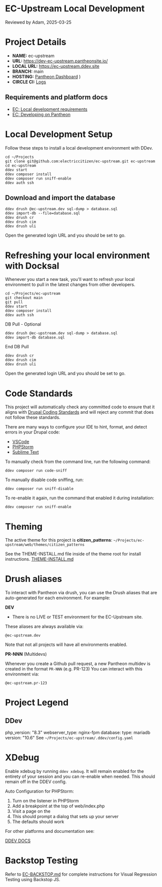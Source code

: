 EC-Upstream Local Development
=============================
Reviewed by Adam, 2025-03-25

# Project Details
- **NAME:** ec-upstream
- **URL:** https://dev-ec-upstream.pantheonsite.io/
- **LOCAL URL:** https://ec-upstream.ddev.site
- **BRANCH:** main
- **HOSTING:** [Pantheon Dashboard](https://dashboard.pantheon.io/sites/b043b678-2567-403a-aafc-947c7d9a76de#dev/code)
)
- **CIRCLE CI:** [Logs](https://app.circleci.com/pipelines/github/electriccitizen/ec-upstream)

## Requirements and platform docs

- [EC: Local development requirements](https://docs.google.com/document/d/1_yeISu5bW5637TCeXByi82LUUfD1jeeSDHh5IeiPz4o/edit?usp=sharing)
- [EC: Developing on Pantheon](https://docs.google.com/document/d/1oTBHep57WENbf8PnM4LSn2Zx6x5EKA1rSYDEMvBEsUY/edit)


# Local Development Setup

Follow these steps to install a local development environment with DDev.

```
cd ~/Projects
git clone git@github.com:electriccitizen/ec-upstream.git ec-upstream
cd ec-upstream
ddev start
ddev composer install
ddev composer run sniff-enable
ddev auth ssh
```

## Download and import the database

```
ddev drush @ec-upstream.dev sql-dump > database.sql
ddev import-db --file=database.sql
ddev drush cr
ddev drush cim
ddev drush uli
```

Open the generated login URL and you should be set to go.

# Refreshing your local environment with Docksal
Whenever you start a new task, you'll want to refresh your local environment to pull in the latest changes from other developers.

```
cd ~/Projects/ec-upstream
git checkout main
git pull
ddev start
ddev composer install
ddev auth ssh
```

DB Pull - Optional
```
ddev drush @ec-upstream.dev sql-dump > database.sql
ddev import-db database.sql
```
End DB Pull

```
ddev drush cr
ddev drush cim
ddev drush uli
```

Open the generated login URL and you should be set to go.

# Code Standards
This project will automatically check any committed code to ensure that it
aligns with [Drupal Coding Standards](https://www.drupal.org/docs/develop/standards/php/php-coding-standards)
and will reject any commit that does not follow these standards.

There are many ways to configure your IDE to hint, format, and detect errors in
your Drupal code:

* [VSCode](https://marketplace.visualstudio.com/items?itemName=Stanislav.vscode-drupal)
* [PHPStorm](https://www.jetbrains.com/help/phpstorm/drupal-support.html)
* [Sublime Text](https://github.com/enzolutions/sublime-drupal)

To manually check from the command line, run the following command:

`ddev composer run code-sniff`

To manually disable code sniffing, run:

`ddev composer run sniff-disable`

To re-enable it again, run the command that enabled it during installation:

`ddev composer run sniff-enable`

# Theming
The active theme for this project is **citizen_patterns**:
`~/Projects/ec-upstream/web/themes/citizen_patterns`

See the THEME-INSTALL.md file inside of the theme root for install instructions.
[THEME-INSTALL.md](/web/themes/citizen_patterns/THEME-INSTALL.md)

# Drush aliases

To interact with Pantheon via drush, you can use the Drush aliases that are auto-generated for each environment. For example:

**DEV**

* There is no LIVE or TEST environment for the EC-Upstream site.

These aliases are always available via:

```
@ec-upstream.dev
```
Note that not all projects will have all environments enabled.

**PR-NNN** (Multidevs)

Whenever you create a Github pull request, a new Pantheon multidev is created in the format `PR-NNN`  (e.g. PR-123) You can interact with this environment via:

```
@ec-upstream.pr-123
```

# Project Legend

## DDev
php_version: "8.3"
webserver_type: nginx-fpm
database:
    type: mariadb
    version: "10.6"
See `~/Projects/ec-upstream/.ddev/config.yaml`

# XDebug

Enable xdebug by running `ddev xdebug`. It will remain enabled for the entirety of your session and you can re-enable when needed. This should remain off in the DDEV config.  

Auto Configuration for PHPStorm:

1. Turn on the listener in PHPStorm
2. Add a breakpoint at the top of web/index.php
3. Visit a page on the
4. This should prompt a dialog that sets up your server
5. The defaults should work

For other platforms and documentation see:

[DDEV DOCS](https://ddev.readthedocs.io/en/stable/users/debugging-profiling/step-debugging/)

# Backstop Testing

Refer to [EC-BACKSTOP.md](/tests/backstop/EC-BACKSTOP.md) for complete instructions for Visual Regression Testing using Backstop JS.
